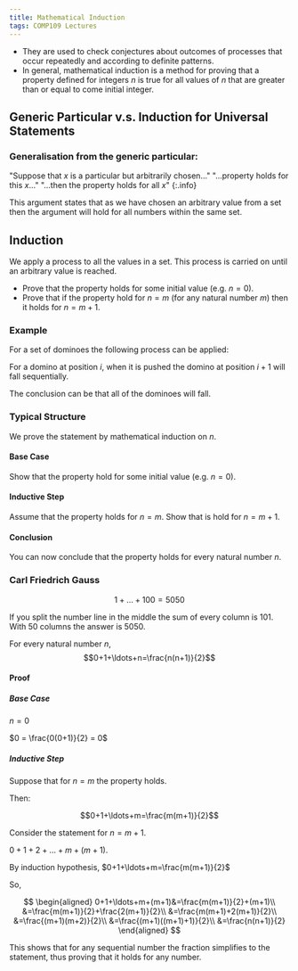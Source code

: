 ```yaml
---
title: Mathematical Induction
tags: COMP109 Lectures
---
```

* They are used to check conjectures about outcomes of processes that occur repeatedly and according to definite patterns.
* In general, mathematical induction is a method for proving that a property defined for integers $n$ is true for all values of $n$ that are greater than or equal to come initial integer.

## Generic Particular v.s. Induction for Universal Statements
### Generalisation from the generic particular:

"Suppose that $x$ is a particular but arbitrarily chosen..." "...property holds for this $x$..." "...then the property holds for all $x$"
{:.info}

This argument states that as we have chosen an arbitrary value from a set then the argument will hold for all numbers within the same set.

## Induction
We apply a process to all the values in a set. This process is carried on until an arbitrary value is reached.

* Prove that the property holds for some initial value (e.g. $n=0$).
* Prove that if the property hold for $n=m$ (for any natural number $m$) then it holds for $n=m+1$.

### Example
For a set of dominoes the following process can be applied:

For a domino at position $i$, when it is pushed the domino at position $i+1$ will fall sequentially.

The conclusion can be that all of the dominoes will fall.

### Typical Structure
We prove the statement by mathematical induction on $n$.

#### Base Case
Show that the property hold for some initial value (e.g. $n=0$).

#### Inductive Step
Assume that the property holds for $n=m$. Show that is hold for $n=m+1$.

#### Conclusion
You can now conclude that the property holds for every natural number $n$.

### Carl Friedrich Gauss
$$1+\ldots+100=5050$$

If you split the number line in the middle the sum of every column is 101. With 50 columns the answer is 5050.

For every natural number $n$, 
$$0+1+\ldots+n=\frac{n(n+1)}{2}$$

#### Proof
##### Base Case
$n=0$ 

$0 = \frac{0(0+1)}{2} = 0$

##### Inductive Step
Suppose that for $n=m$ the property holds.

Then:

$$0+1+\ldots+m=\frac{m(m+1)}{2}$$

Consider the statement for $n=m+1$.

$0+1+2+\ldots+m+(m+1)$.

By induction hypothesis, $0+1+\ldots+m=\frac{m(m+1)}{2}$

So, 

$$
\begin{aligned}
0+1+\ldots+m+(m+1)&=\frac{m(m+1)}{2}+(m+1)\\
&=\frac{m(m+1)}{2}+\frac{2(m+1)}{2}\\
&=\frac{m(m+1)+2(m+1)}{2}\\
&=\frac{(m+1)(m+2)}{2}\\
&=\frac{(m+1)((m+1)+1)}{2}\\
&=\frac{n(n+1)}{2}
\end{aligned}
$$

This shows that for any sequential number the fraction simplifies to the statement, thus proving that it holds for any number.
